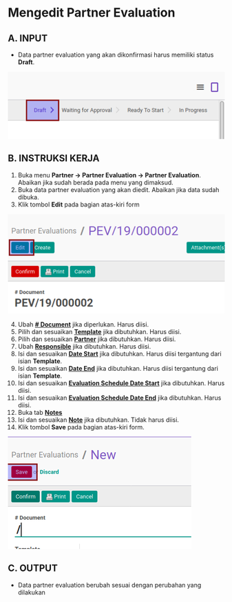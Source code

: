 # Mengedit Partner Evaluation

## A. INPUT

* Data partner evaluation yang akan dikonfirmasi harus memiliki status **Draft**.

![](../img/partner-evaluation/status-draft.png)

## B. INSTRUKSI KERJA

1. Buka menu **Partner -> Partner Evaluation -> Partner Evaluation**. Abaikan jika sudah berada pada menu yang dimaksud.
2. Buka data partner evaluation yang akan diedit. Abaikan jika data sudah dibuka.
3. Klik tombol **Edit** pada bagian atas-kiri form

![](../img/partner-evaluation/tombol-edit.png)

4. Ubah **[# Document](./penjelasan.md#field-document)** jika diperlukan. Harus diisi.
5. Pilih dan sesuaikan **[Template](./penjelasan.md#field-template)** jika dibutuhkan. Harus diisi.
6. Pilih dan sesuaikan **[Partner](./penjelasan.md#field-partner)** jika dibutuhkan. Harus diisi.
7. Ubah **[Responsible](./penjelasan.md#field-responsible)** jika dibutuhkan. Harus diisi.
8. Isi dan sesuaikan **[Date Start](./penjelasan.md#field-date-start)** jika dibutuhkan. Harus diisi tergantung dari isian **Template**.
9. Isi dan sesuaikan **[Date End](./penjelasan.md#field-date-end)** jika dibutuhkan. Harus diisi tergantung dari isian **Template**.
10. Isi dan sesuaikan **[Evaluation Schedule Date Start](./penjelasan.md#field-schedule-date-start)** jika dibutuhkan. Harus diisi.
11. Isi dan sesuaikan **[Evaluation Schedule Date End](./penjelasan.md#field-schedule-date-end)** jika dibutuhkan. Harus diisi.
12. Buka tab **[Notes](./penjelasan.md#tab-notes)**
13. Isi dan sesuaikan **[Note](./penjelasan.md#field-notes)** jika dibutuhkan. Tidak harus diisi.
14. Klik tombol **Save** pada bagian atas-kiri form.

![](../img/partner-evaluation/tombol-simpan.png)

## C. OUTPUT

* Data partner evaluation berubah sesuai dengan perubahan yang dilakukan

